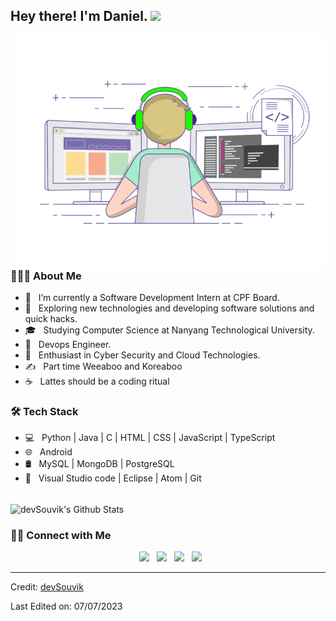 
        
<h2> Hey there! I'm Daniel. <img src="https://github.com/souvikguria98/souvikguria98/blob/master/Hi.gif" width="25"></h2>
<img align="right" alt="GIF" src="https://raw.githubusercontent.com/devSouvik/devSouvik/master/gif3.gif" width="500"/>

<h3> 👨🏻‍💻 About Me </h3>

- 🔭 &nbsp; I’m currently a Software Development Intern at CPF Board.
- 🤔 &nbsp; Exploring new technologies and developing software solutions and quick hacks.
- 🎓 &nbsp; Studying Computer Science at Nanyang Technological University.
- 💼 &nbsp; Devops Engineer.
- 🌱 &nbsp; Enthusiast in Cyber Security and Cloud Technologies.
- ✍️ &nbsp; Part time Weeaboo and Koreaboo
- ☕ &nbsp; Lattes should be a coding ritual

<h3>🛠 Tech Stack</h3>

- 💻 &nbsp; Python | Java | C | HTML | CSS | JavaScript | TypeScript
- 🌐 &nbsp; Android 
- 🛢 &nbsp; MySQL | MongoDB | PostgreSQL
- 🔧 &nbsp; Visual Studio code | Eclipse | Atom | Git

<br>

<!-- ![souvik's Github Stats](https://github-readme-stats.vercel.app/api?username=devSouvik&show_icons=true&title_color=fff&icon_color=79ff97&text_color=9f9f9f&bg_color=151515) -->
<img align="center" src="https://github-readme-stats.vercel.app/api?username=devSouvik&include_all_commits=true&count_private=true&show_icons=true&line_height=20&title_color=7A7ADB&icon_color=2234AE&text_color=D3D3D3&bg_color=0,000000,130F40" alt="devSouvik's Github Stats">

</br>


<h3> 🤝🏻 Connect with Me </h3>

<p align="center">
&nbsp; <a href="#" target="_blank" rel="noopener noreferrer"><img src="https://img.icons8.com/plasticine/100/000000/twitter.png" width="50" /></a>  
&nbsp; <a href="#" target="_blank" rel="noopener noreferrer"><img src="https://img.icons8.com/plasticine/100/000000/instagram-new.png" width="50" /></a>  
&nbsp; <a href="https://www.linkedin.com/in/danieltaysg/" target="_blank" rel="noopener noreferrer"><img src="https://img.icons8.com/plasticine/100/000000/linkedin.png" width="50" /></a>
&nbsp; <a href="mailto:danielonline170600@outlook.com" target="_blank" rel="noopener noreferrer"><img src="https://img.icons8.com/plasticine/100/000000/gmail.png"  width="50" /></a>
</p>


----
Credit: [devSouvik](https://github.com/devSouvik)

Last Edited on: 07/07/2023

<!---
DanielxDante/DanielxDante is a ✨ special ✨ repository because its `README.md` (this file) appears on your GitHub profile.
You can click the Preview link to take a look at your changes.
--->
